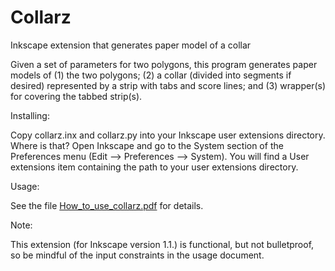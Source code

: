 # Collarz
 Inkscape extension that generates paper model of a collar

Given a set of parameters for two polygons, this program generates paper models of (1) the two polygons; (2) a collar (divided into segments if desired) represented by a strip with tabs and score lines; and (3) wrapper(s) for covering the tabbed strip(s).

Installing:
 
Copy collarz.inx and collarz.py into your Inkscape user extensions directory. Where is that? Open Inkscape and go to the System section of the Preferences menu (Edit --> Preferences --> System). You will find a User extensions item containing the path to your user extensions directory.

Usage:

See the file [How_to_use_collarz.pdf](https://github.com/obzerving/Collarz/blob/main/How_to_use_collarz.pdf) for details.

Note:

This extension (for Inkscape version 1.1.) is functional, but not bulletproof, so be mindful of the input constraints in the usage document.